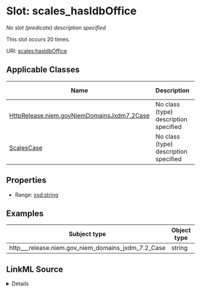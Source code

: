 

# Slot: scales_hasIdbOffice


_No slot (predicate) description specified_






This slot occurs 20 times.


URI: [scales:hasIdbOffice](http://schemas.scales-okn.org/rdf/scales#hasIdbOffice)



<!-- no inheritance hierarchy -->





## Applicable Classes

| Name | Description | Modifies Slot |
| --- | --- | --- |
| [HttpRelease.niem.govNiemDomainsJxdm7.2Case](../classes/HttpRelease.niem.govNiemDomainsJxdm7.2Case.md) | No class (type) description specified |  yes  |
| [ScalesCase](../classes/ScalesCase.md) | No class (type) description specified |  no  |







## Properties

* Range: [xsd:string](http://www.w3.org/2001/XMLSchema#string)






## Examples

| Subject type | Object type | Example subject | Example object | Occurrences |
| --- | --- | --- | --- | --- |
| http___release.niem.gov_niem_domains_jxdm_7.2_Case | string | scales:CivilCase | 0 | 20 |




## LinkML Source

<details>

```yaml
name: scales_hasIdbOffice
annotations:
  count:
    tag: count
    value: 20
description: No slot (predicate) description specified
examples:
- object:
    example_object: '0'
    example_object_type: string
    example_predicate: scales:hasIdbOffice
    example_subject: scales:CivilCase
    example_subject_type: http___release.niem.gov_niem_domains_jxdm_7.2_Case
from_schema: scales-kg
rank: 1000
slot_uri: scales:hasIdbOffice
alias: scales_hasIdbOffice
domain_of:
- http___release.niem.gov_niem_domains_jxdm_7.2_Case
- scales_Case
range: string

```
</details>